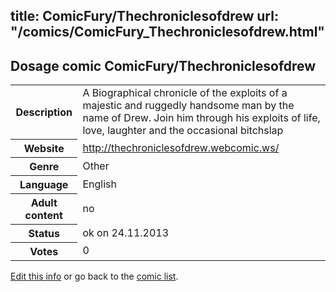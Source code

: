title: ComicFury/Thechroniclesofdrew
url: "/comics/ComicFury_Thechroniclesofdrew.html"
---
Dosage comic ComicFury/Thechroniclesofdrew
-----------------------------------------

<p id="msg"></p>
<script type="text/javascript">
if (window.location.search === '?edit_info_mail=sent_ok') {
  var elem = document.getElementById("msg");
  elem.innerHTML = 'Edited information sucessfully sent for review, which is usually done daily. Thanks!';
  elem.className = 'ok';
}
</script>
<table class="comicinfo">
<tr>
<th>Description</th><td>A Biographical chronicle of the exploits of a majestic and ruggedly handsome man by the name of Drew. Join him through his exploits of life, love, laughter and the occasional bitchslap</td>
</tr>
<tr>
<th>Website</th><td><a href="http://thechroniclesofdrew.webcomic.ws/">http://thechroniclesofdrew.webcomic.ws/</a></td>
</tr>
<tr>
<th>Genre</th><td>Other</td>
</tr>
<tr>
<th>Language</th><td>English</td>
</tr>
<tr>
<th>Adult content</th><td>no</td>
</tr>
<tr>
<th>Status</th><td>ok on 24.11.2013</td>
</tr>
<tr>
<th>Votes</th><td>0</td>
</tr>
</table>

[Edit this info](ComicFury_Thechroniclesofdrew_edit.html) or go back to the [comic list](../comic-index.html).
